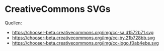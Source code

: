 CreativeCommons SVGs
====================

Quellen:

- https://chooser-beta.creativecommons.org/img/cc-sa.d1572b71.svg
- https://chooser-beta.creativecommons.org/img/cc-by.21b728bb.svg
- https://chooser-beta.creativecommons.org/img/cc-logo.f0ab4ebe.svg
